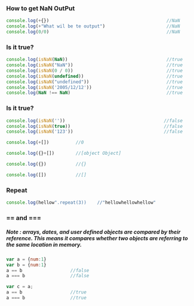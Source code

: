 
### How to get NaN OutPut
```javascript
console.log(+{})                                            //NaN
console.log(+"What wil be te output")                       //NaN
console.log(0/0)                                            //NaN

```

### Is it true?
```javascript
console.log(isNaN(NaN))                                     //true
console.log(isNaN("NaN"))                                   //true
console.log(isNaN(0 / 0))                                   //true
console.log(isNaN(undefined))                               //true
console.log(isNaN("undefined"))                             //true
console.log(isNaN('2005/12/12'))                            //true
console.log(NaN !== NaN)                                    //true
```

### Is it true?
```javascript
console.log(isNaN(''))                                     //false
console.log(isNaN(true))                                   //false
console.log(isNaN('123'))                                  //false
```


```javascript
console.log(+[])          //0

console.log({}+[])        //[object Object]

console.log({})           //{}

console.log([])           //[]

```

### Repeat
```javascript
console.log(hellow".repeat(3))    //"hellowhellowhellow"
```

### == and ===

##### Note : arrays, dates, and user defined objects are compared by their reference. This means it compares whether two objects are referring to the same location in memory.

```javascript
var a = {num:1}
var b = {num:1}
a == b                  //false
a === b                 //false

var c = a;            
a == b                  //true
a === b                 //true

```
